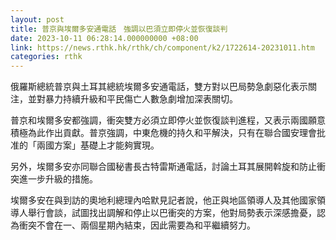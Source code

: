 ```yaml
---
layout: post
title: 普京與埃爾多安通電話　強調以巴須立即停火並恢復談判
date: 2023-10-11 06:28:14.000000000 +08:00
link: https://news.rthk.hk/rthk/ch/component/k2/1722614-20231011.htm
categories: rthk
---
```


俄羅斯總統普京與土耳其總統埃爾多安通電話，雙方對以巴局勢急劇惡化表示關注，並對暴力持續升級和平民傷亡人數急劇增加深表關切。

普京和埃爾多安都強調，衝突雙方必須立即停火並恢復談判進程，又表示兩國願意積極為此作出貢獻。普京強調，中東危機的持久和平解決，只有在聯合國安理會批准的「兩國方案」基礎上才能夠實現。

另外，埃爾多安亦同聯合國秘書長古特雷斯通電話，討論土耳其展開斡旋和防止衝突進一步升級的措施。

埃爾多安在與到訪的奧地利總理內哈默見記者說，他正與地區領導人及其他國家領導人舉行會談，試圖找出調解和停止以巴衝突的方案，他對局勢表示深感擔憂，認為衝突不會在一、兩個星期內結束，因此需要為和平繼續努力。
